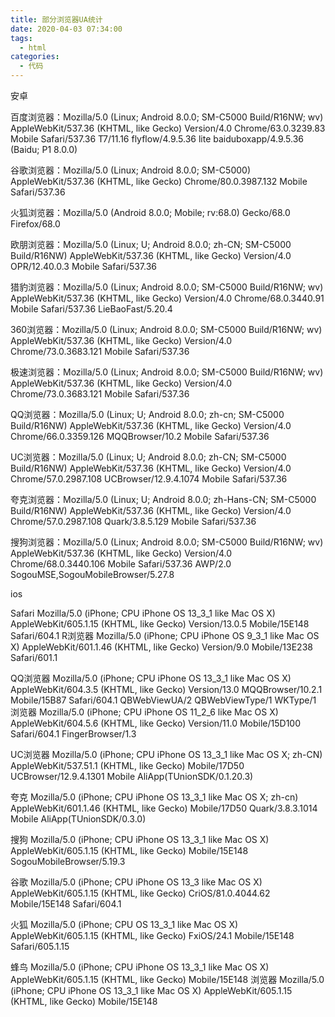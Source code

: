 ```yaml
---
title: 部分浏览器UA统计
date: 2020-04-03 07:34:00
tags:
  - html
categories:
  - 代码
---
```

安卓

百度浏览器：Mozilla/5.0 (Linux; Android 8.0.0; SM-C5000 Build/R16NW; wv) AppleWebKit/537.36 (KHTML, like Gecko) Version/4.0 Chrome/63.0.3239.83 Mobile Safari/537.36 T7/11.16 flyflow/4.9.5.36 lite baiduboxapp/4.9.5.36 (Baidu; P1 8.0.0)


谷歌浏览器：Mozilla/5.0 (Linux; Android 8.0.0; SM-C5000) AppleWebKit/537.36 (KHTML, like Gecko) Chrome/80.0.3987.132 Mobile Safari/537.36

火狐浏览器：Mozilla/5.0 (Android 8.0.0; Mobile; rv:68.0) Gecko/68.0 Firefox/68.0

欧朋浏览器：Mozilla/5.0 (Linux; U; Android 8.0.0; zh-CN; SM-C5000 Build/R16NW) AppleWebKit/537.36 (KHTML, like Gecko) Version/4.0 OPR/12.40.0.3 Mobile Safari/537.36

猎豹浏览器：Mozilla/5.0 (Linux; Android 8.0.0; SM-C5000 Build/R16NW; wv) AppleWebKit/537.36 (KHTML, like Gecko) Version/4.0 Chrome/68.0.3440.91 Mobile Safari/537.36 LieBaoFast/5.20.4

360浏览器：Mozilla/5.0 (Linux; Android 8.0.0; SM-C5000 Build/R16NW; wv) AppleWebKit/537.36 (KHTML, like Gecko) Version/4.0 Chrome/73.0.3683.121 Mobile Safari/537.36

极速浏览器：Mozilla/5.0 (Linux; Android 8.0.0; SM-C5000 Build/R16NW; wv) AppleWebKit/537.36 (KHTML, like Gecko) Version/4.0 Chrome/73.0.3683.121 Mobile Safari/537.36



QQ浏览器：Mozilla/5.0 (Linux; U; Android 8.0.0; zh-cn; SM-C5000 Build/R16NW) AppleWebKit/537.36 (KHTML, like Gecko) Version/4.0 Chrome/66.0.3359.126 MQQBrowser/10.2 Mobile Safari/537.36

UC浏览器：Mozilla/5.0 (Linux; U; Android 8.0.0; zh-CN; SM-C5000 Build/R16NW) AppleWebKit/537.36 (KHTML, like Gecko) Version/4.0 Chrome/57.0.2987.108 UCBrowser/12.9.4.1074 Mobile Safari/537.36

夸克浏览器：Mozilla/5.0 (Linux; U; Android 8.0.0; zh-Hans-CN; SM-C5000 Build/R16NW) AppleWebKit/537.36 (KHTML, like Gecko) Version/4.0 Chrome/57.0.2987.108 Quark/3.8.5.129 Mobile Safari/537.36

搜狗浏览器：Mozilla/5.0 (Linux; Android 8.0.0; SM-C5000 Build/R16NW; wv) AppleWebKit/537.36 (KHTML, like Gecko) Version/4.0 Chrome/68.0.3440.106 Mobile Safari/537.36 AWP/2.0 SogouMSE,SogouMobileBrowser/5.27.8


ios


Safari Mozilla/5.0 (iPhone; CPU iPhone OS 13_3_1 like Mac OS X) AppleWebKit/605.1.15 (KHTML, like Gecko) Version/13.0.5 Mobile/15E148 Safari/604.1
R浏览器 Mozilla/5.0 (iPhone; CPU iPhone OS 9_3_1 like Mac OS X) AppleWebKit/601.1.46 (KHTML, like Gecko) Version/9.0 Mobile/13E238 Safari/601.1


QQ浏览器 Mozilla/5.0 (iPhone; CPU iPhone OS 13_3_1 like Mac OS X) AppleWebKit/604.3.5 (KHTML, like Gecko) Version/13.0 MQQBrowser/10.2.1 Mobile/15B87 Safari/604.1 QBWebViewUA/2 QBWebViewType/1 WKType/1
浏览器 Mozilla/5.0 (iPhone; CPU iPhone OS 11_2_6 like Mac OS X) AppleWebKit/604.5.6 (KHTML, like Gecko) Version/11.0 Mobile/15D100 Safari/604.1 FingerBrowser/1.3




UC浏览器 Mozilla/5.0 (iPhone; CPU iPhone OS 13_3_1 like Mac OS X; zh-CN) AppleWebKit/537.51.1 (KHTML, like Gecko) Mobile/17D50 UCBrowser/12.9.4.1301 Mobile AliApp(TUnionSDK/0.1.20.3)

夸克 Mozilla/5.0 (iPhone; CPU iPhone OS 13_3_1 like Mac OS X; zh-cn) AppleWebKit/601.1.46 (KHTML, like Gecko) Mobile/17D50 Quark/3.8.3.1014 Mobile AliApp(TUnionSDK/0.3.0)



搜狗 Mozilla/5.0 (iPhone; CPU iPhone OS 13_3_1 like Mac OS X) AppleWebKit/605.1.15 (KHTML, like Gecko) Mobile/15E148 SogouMobileBrowser/5.19.3

谷歌 Mozilla/5.0 (iPhone; CPU iPhone OS 13_3 like Mac OS X) AppleWebKit/605.1.15 (KHTML, like Gecko) CriOS/81.0.4044.62 Mobile/15E148 Safari/604.1



火狐 Mozilla/5.0 (iPhone; CPU OS 13_3_1 like Mac OS X) AppleWebKit/605.1.15 (KHTML, like Gecko) FxiOS/24.1 Mobile/15E148 Safari/605.1.15

蜂鸟 Mozilla/5.0 (iPhone; CPU iPhone OS 13_3_1 like Mac OS X) AppleWebKit/605.1.15 (KHTML, like Gecko) Mobile/15E148
浏览器 Mozilla/5.0 (iPhone; CPU iPhone OS 13_3_1 like Mac OS X) AppleWebKit/605.1.15 (KHTML, like Gecko) Mobile/15E148
